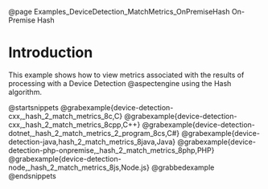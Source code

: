 @page Examples_DeviceDetection_MatchMetrics_OnPremiseHash On-Premise Hash

# Introduction

This example shows how to view metrics associated with the results of processing with a Device Detection
@aspectengine using the Hash algorithm.

@startsnippets
@grabexample{device-detection-cxx,_hash_2_match_metrics_8c,C}
@grabexample{device-detection-cxx,_hash_2_match_metrics_8cpp,C++}
@grabexample{device-detection-dotnet,_hash_2_match_metrics_2_program_8cs,C#}
@grabexample{device-detection-java,hash_2_match_metrics_8java,Java}
@grabexample{device-detection-php-onpremise,_hash_2_match_metrics_8php,PHP}
@grabexample{device-detection-node,_hash_2_match_metrics_8js,Node.js}
@grabbedexample
@endsnippets

